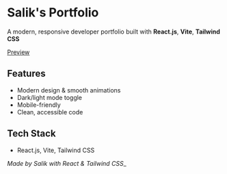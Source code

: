 # Salik's Portfolio

A modern, responsive developer portfolio built with **React.js**, **Vite**, **Tailwind CSS**

[Preview]()

## Features

- Modern design & smooth animations
- Dark/light mode toggle
- Mobile-friendly
- Clean, accessible code

## Tech Stack
- React.js, Vite, Tailwind CSS

_Made by Salik with React & Tailwind CSS__
